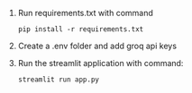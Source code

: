 1. Run requirements.txt with command

   <code>pip install -r requirements.txt</code>
   
2. Create a .env folder and add groq api keys
3. Run the streamlit application with command:
   
   <code>streamlit run app.py</code>
